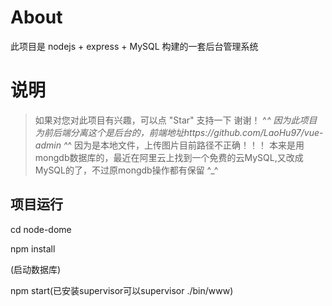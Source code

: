 # About

此项目是 nodejs + express + MySQL 构建的一套后台管理系统


# 说明

>  如果对您对此项目有兴趣，可以点 "Star" 支持一下 谢谢！ ^_^
>  因为此项目为前后端分离这个是后台的，前端地址https://github.com/LaoHu97/vue-admin ^_^
>  因为是本地文件，上传图片目前路径不正确！！！
>  本来是用mongdb数据库的，最近在阿里云上找到一个免费的云MySQL,又改成MySQL的了，不过原mongdb操作都有保留  ^_^

## 项目运行

cd node-dome 

npm install

(启动数据库)

npm start(已安装supervisor可以supervisor ./bin/www)
